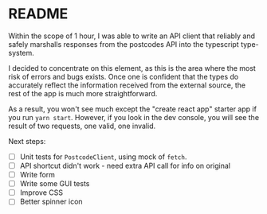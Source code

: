 # README

Within the scope of 1 hour, I was able to write an API client that
reliably and safely marshalls responses from the
postcodes API into the typescript type-system.

I decided to concentrate on this element, as this is the area where
the most risk of errors and bugs exists. Once one is confident that
the types do accurately reflect the information received from the
external source, the rest of the app is much more straightforward.

As a result, you won't see much except the "create react app" starter
app if you run `yarn start`. However, if you look in the dev console,
you will see the result of two requests, one valid, one invalid.

Next steps:
- [ ] Unit tests for `PostcodeClient`, using mock of `fetch`.
- [ ] API shortcut didn't work - need extra API call for info on original
- [ ] Write form
- [ ] Write some GUI tests
- [ ] Improve CSS
- [ ] Better spinner icon